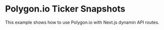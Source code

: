 # Polygon.io Ticker Snapshots

This example shows how to use Polygon.io with Next.js dynamin API routes.